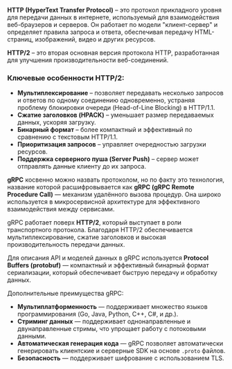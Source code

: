 **HTTP (HyperText Transfer Protocol)** – это протокол прикладного уровня для передачи данных в интернете, используемый для взаимодействия веб-браузеров и серверов. Он работает по модели "клиент-сервер" и определяет правила запроса и ответа, обеспечивая передачу HTML-страниц, изображений, видео и других ресурсов.

**HTTP/2** – это вторая основная версия протокола HTTP, разработанная для улучшения производительности веб-соединений.

### **Ключевые особенности HTTP/2**:

- **Мультиплексирование** – позволяет передавать несколько запросов и ответов по одному соединению одновременно, устраняя проблему блокировки очереди (Head-of-Line Blocking) в HTTP/1.1.
- **Сжатие заголовков (HPACK)** – уменьшает размер передаваемых данных, ускоряя загрузку.
- **Бинарный формат** – более компактный и эффективный по сравнению с текстовым HTTP/1.1.
- **Приоритизация запросов** – управляет очередностью загрузки ресурсов.
- **Поддержка серверного пуша (Server Push)** – сервер может отправлять данные клиенту до их запроса.

**gRPC** косвенно можно назвать протоколом, но по факту это технология, название которой расшифровывается как **gRPC (gRPC Remote Procedure Call)** — механизм удалённого вызова процедур. Она широко используется в микросервисной архитектуре для эффективного взаимодействия между сервисами.

gRPC работает поверх **HTTP/2**, который выступает в роли транспортного протокола. Благодаря HTTP/2 обеспечивается мультиплексирование, сжатие заголовков и высокая производительность передачи данных.

Для описания API и моделей данных в gRPC используется **Protocol Buffers (protobuf)** — компактный и эффективный бинарный формат сериализации, который обеспечивает быструю передачу и обработку данных.

Дополнительные преимущества gRPC:

- **Мультиплатформенность** — поддерживает множество языков программирования (Go, Java, Python, C++, C#, и др.).
- **Стриминг данных** — поддерживает однонаправленные и двунаправленные стримы, что упрощает работу с потоковыми данными.
- **Автоматическая генерация кода** — gRPC позволяет автоматически генерировать клиентские и серверные SDK на основе `.proto` файлов.
- **Безопасность** — поддерживает шифрование с использованием TLS.